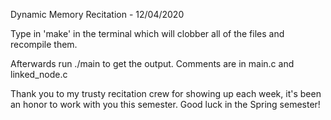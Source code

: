 Dynamic Memory Recitation - 12/04/2020

Type in 'make' in the terminal which will clobber all of the files and recompile them.  

Afterwards run ./main to get the output. Comments are in main.c and linked_node.c


Thank you to my trusty recitation crew for showing up each week, it's been an honor to work with you this semester. Good luck in the Spring semester!
